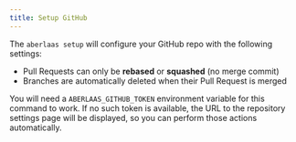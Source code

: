 ```yaml
---
title: Setup GitHub
---
```


The `aberlaas setup` will configure your GitHub repo with the following
settings:

- Pull Requests can only be **rebased** or **squashed** (no merge commit)
- Branches are automatically deleted when their Pull Request is merged

You will need a `ABERLAAS_GITHUB_TOKEN` environment variable for this command to
work. If no such token is available, the URL to the repository settings page
will be displayed, so you can perform those actions automatically.
